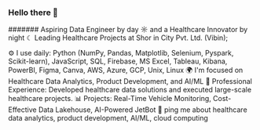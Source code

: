 
### Hello there 👋
####### Aspiring Data Engineer by day ☼ and a Healthcare Innovator by night ☾
Leading Healthcare Projects at Shor in City Pvt. Ltd. (Vibin);<br>

⚙️ I use daily: Python (NumPy, Pandas, Matplotlib, Selenium, Pyspark, Scikit-learn), JavaScript, SQL, Firebase, MS Excel, Tableau, Kibana, PowerBI, Figma, Canva, AWS, Azure, GCP, Unix, Linux
🌍 I'm focused on Healthcare Data Analytics, Product Development, and AI/ML
💼 Professional Experience: Developed healthcare data solutions and executed large-scale healthcare projects.
📊 Projects: Real-Time Vehicle Monitoring, Cost-Effective Data Lakehouse, AI-Powered JetBot
💬 ping me about healthcare data analytics, product development, AI/ML, cloud computing
